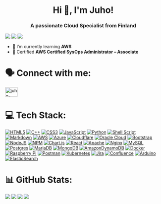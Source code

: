 <h1 align="center">Hi 👋, I'm Juho!</h1>
<h3 align="center">A passionate Cloud Specialist from Finland</h3>

<p>
  <img src="https://img.shields.io/endpoint?url=https://wakapi.laninurkka.com/api/compat/shields/v1/nsjuma/interval:today&label=today"/>
  <img src="https://img.shields.io/endpoint?url=https://wakapi.laninurkka.com/api/compat/shields/v1/nsjuma/interval:30_days&label=last 30d" />
  <img src="https://komarev.com/ghpvc/?username=juhomakitalo&color=3B8761"/>
</p>

- 🌱 I’m currently learning **AWS**
- 🌱 Certified **AWS Certified SysOps Administrator – Associate**

# 🗣 Connect with me:
<p align="left">
<a href="https://linkedin.com/in/juho-makitalo" target="blank"><img align="center" src="https://raw.githubusercontent.com/rahuldkjain/github-profile-readme-generator/master/src/images/icons/Social/linked-in-alt.svg" alt="juho-makitalo" height="30" width="40" /></a>
</p>

# 💻 Tech Stack:
[![HTML5](https://img.shields.io/badge/html5-%23E34F26.svg?style=flat&logo=html5&logoColor=white)](https://developer.mozilla.org/en-US/docs/Glossary/HTML5) 
[![C++](https://img.shields.io/badge/c++-%2300599C.svg?style=flat&logo=c%2B%2B&logoColor=white)](https://isocpp.org/) 
[![CSS3](https://img.shields.io/badge/css3-%231572B6.svg?style=flat&logo=css3&logoColor=white)](https://developer.mozilla.org/en-US/docs/Web/CSS)
[![JavaScript](https://img.shields.io/badge/javascript-%23323330.svg?style=flat&logo=javascript&logoColor=%23F7DF1E)](https://www.javascript.com/)
[![Python](https://img.shields.io/badge/python-3670A0?style=flat&logo=python&logoColor=ffdd54)](https://www.python.org/)
[![Shell Script](https://img.shields.io/badge/shell_script-%23121011.svg?style=flat&logo=gnu-bash&logoColor=white)](https://www.shellscript.sh/)
[![Markdown](https://img.shields.io/badge/markdown-%23000000.svg?style=flat&logo=markdown&logoColor=white)](https://www.markdownguide.org/)
[![AWS](https://img.shields.io/badge/AWS-%23FF9900.svg?style=flat&logo=amazon-aws&logoColor=white)](https://aws.amazon.com/)
[![Azure](https://img.shields.io/badge/azure-%230072C6.svg?style=flat&logo=azure-devops&logoColor=white)](https://azure.microsoft.com/en-gb/)
[![Cloudflare](https://img.shields.io/badge/Cloudflare-F38020?style=flat&logo=Cloudflare&logoColor=white)](https://www.cloudflare.com)
[![Oracle Cloud](https://img.shields.io/badge/Oracle-F80000?style=flat&logo=oracle&logoColor=white)](https://www.oracle.com/cloud/)
[![Bootstrap](https://img.shields.io/badge/bootstrap-%23563D7C.svg?style=flat&logo=bootstrap&logoColor=white)](https://getbootstrap.com/)
[![NodeJS](https://img.shields.io/badge/node.js-6DA55F?style=flat&logo=node.js&logoColor=white)](https://nodejs.org/en/)
[![NPM](https://img.shields.io/badge/NPM-%23000000.svg?style=flat&logo=npm&logoColor=white)](https://www.npmjs.com/)
[![Chart.js](https://img.shields.io/badge/chart.js-F5788D.svg?style=flat&logo=chart.js&logoColor=white)](https://www.chartjs.org/)
[![React](https://img.shields.io/badge/react-%2320232a.svg?style=flat&logo=react&logoColor=%2361DAFB)](https://reactjs.org/)
[![Apache](https://img.shields.io/badge/apache-%23D42029.svg?style=flat&logo=apache&logoColor=white)](https://httpd.apache.org/)
[![Nginx](https://img.shields.io/badge/nginx-%23009639.svg?style=flat&logo=nginx&logoColor=white)](https://www.nginx.com/)
[![MySQL](https://img.shields.io/badge/mysql-%2300f.svg?style=flat&logo=mysql&logoColor=white)](https://www.mysql.com/)
[![Postgres](https://img.shields.io/badge/postgres-%23316192.svg?style=flat&logo=postgresql&logoColor=white)](https://www.postgresql.org/)
[![MariaDB](https://img.shields.io/badge/MariaDB-003545?style=flat&logo=mariadb&logoColor=white)](https://mariadb.org/)
[![MongoDB](https://img.shields.io/badge/MongoDB-%234ea94b.svg?style=flat&logo=mongodb&logoColor=white)](https://www.mongodb.com/)
[![AmazonDynamoDB](https://img.shields.io/badge/Amazon%20DynamoDB-4053D6?style=flat&logo=Amazon%20DynamoDB&logoColor=white)](https://aws.amazon.com/dynamodb/)
[![Docker](https://img.shields.io/badge/docker-%230db7ed.svg?style=flat&logo=docker&logoColor=white)](https://www.docker.com/)
[![Raspberry Pi](https://img.shields.io/badge/-RaspberryPi-C51A4A?style=flat&logo=Raspberry-Pi)](https://www.raspberrypi.com/)
[![Postman](https://img.shields.io/badge/Postman-FF6C37?style=flat&logo=postman&logoColor=white)](https://www.postman.com/)
[![Kubernetes](https://img.shields.io/badge/kubernetes-%23326ce5.svg?style=flat&logo=kubernetes&logoColor=white)](https://kubernetes.io/)
[![Jira](https://img.shields.io/badge/jira-%230A0FFF.svg?style=flat&logo=jira&logoColor=white)](https://www.atlassian.com/software/jira)
[![Confluence](https://img.shields.io/badge/confluence-%23172BF4.svg?style=flat&logo=confluence&logoColor=white)](https://www.atlassian.com/software/confluence)
[![Arduino](https://img.shields.io/badge/-Arduino-00979D?style=flat&logo=Arduino&logoColor=white)](https://www.arduino.cc/)
[![ElasticSearch](https://img.shields.io/badge/-ElasticSearch-005571?style=flat&logo=elasticsearch)](https://www.elastic.co/)

# 📊 GitHub Stats:
<p float="left">
<img src="https://github-readme-stats-juhomakitalo.vercel.app/api?username=juhomakitalo&bg_color=1A202C&title_color=2F855A&icon_color=2F855A&text_color=ffffff&hide_border=true&include_all_commits=true&count_private=true&show_icons=true"/>
<img src="https://streak-stats.demolab.com/?user=juhomakitalo&hide_border=true&date_format=j%2Fn%5B%2FY%5D&exclude_days=Sun%2CSat&background=1A202C&dates=FFFFFF&currStreakNum=FFFFFF&excludeDaysLabel=FFFFFF&sideNums=FFFFFF&sideLabels=FFFFFF"/>
<img align="top" src="https://github-readme-stats.vercel.app/api/wakatime?username=nsjuma&api_domain=wakapi.laninurkka.com&bg_color=1A202C&title_color=2F855A&icon_color=2F855A&text_color=ffffff&hide_border=true&custom_title=Wakapi%20Week%20Stats"/>
<img widht="auto" src="https://github-readme-stats-juhomakitalo.vercel.app/api/top-langs/?username=juhomakitalo&bg_color=1A202C&title_color=2F855A&icon_color=2F855A&text_color=ffffff&hide_border=true&include_all_commits=true&count_private=true&layout=compact"/>
</p>
